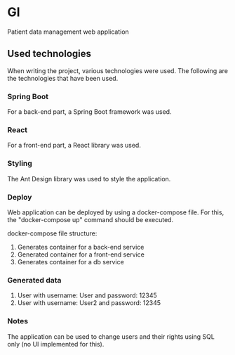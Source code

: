# GI
Patient data management web application

## Used technologies
When writing the project, various technologies were used. The following are the technologies that have been used.

### Spring Boot
For a back-end part, a Spring Boot framework was used. 

### React

For a front-end part, a React library was used.

### Styling

The Ant Design library was used to style the application.

### Deploy

Web application can be deployed by using a docker-compose file. For this, the "docker-compose up" command should be executed.

docker-compose file structure: 
  1. Generates container for a back-end service
  2. Generated container for a front-end service
  3. Generates container for a db service
  
  ### Generated data
  
  1. User with username: User and password: 12345
  2. User with username: User2 and password: 12345
  
  ### Notes
  
  The application can be used to change users and their rights using SQL only (no UI implemented for this).
